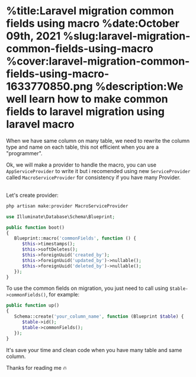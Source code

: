 %title:Laravel migration common fields using macro
%date:October 09th, 2021
%slug:laravel-migration-common-fields-using-macro
%cover:laravel-migration-common-fields-using-macro-1633770850.png
%description:We well learn how to make common fields to laravel migration using laravel macro
==========

When we have same column on many table, we need to rewrite the column type and name on each table, this not efficient when you are a "programmer".

Ok, we will make a provider to handle the macro, you can use `AppServiceProvider` to write it but i recomended using new `ServiceProvider` called `MacroServiceProvider` for consistency if you have many Provider.

<br />
Let's create provider:

```bash
php artisan make:provider MacroServiceProvider
```

```php
use Illuminate\Database\Schema\Blueprint;

public function boot()
{
   Blueprint::macro('commonFields', function () {
      $this->timestamps();
      $this->softDeletes();
      $this->foreignUuid('created_by');
      $this->foreignUuid('updated_by')->nullable();
      $this->foreignUuid('deleted_by')->nullable();
   });
}
```

To use the common fields on migration, you just need to call using `$table->commonFields()`, for example:

```php
public function up()
{
   Schema::create('your_column_name', function (Blueprint $table) {
      $table->id();
      $table->commonFields();
   });
}
```

It's save your time and clean code when you have many table and same column.

Thanks for reading me :fire:
